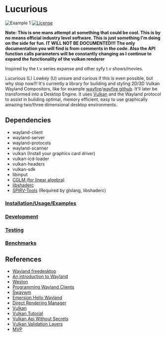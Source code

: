 # Lucurious
![Example 1](https://66.media.tumblr.com/76896cad1a8b07abc2ddd331dcc7403b/tumblr_oun56jf9mK1u2y46bo4_1280.jpg)
[![License](https://img.shields.io/badge/license-MIT-brightgreen.svg)](#license)

**Note: This is one mans attempt at something that could be cool. This is by no means official industry level software. This is just something I'm doing on the side for fun. IT WILL NOT BE DOCUMENTED!!! The only documentation you will find is from comments in the code. Also the API function calls parameters will be constantly changing as I continue to expand the functionality of the vulkan renderer**

Inspired by the t.v series expanse and other syfy t.v shows/movies.

Lucurious (L) Lowkey (U) unsure and curious if this is even possible, but why stop now!!! It\'s currently a library for building and styling 2D/3D Vulkan Wayland Compositors, like for example [wayfire](https://wayfire.org/)/[wayfire github](https://github.com/WayfireWM/wayfire). It'll later be transformed into a Desktop Engine. It uses [Vulkan](https://www.khronos.org/vulkan/) and the Wayland protocol to assist in building optimal, memory efficient, easy to use graphically amazing two/three dimensional desktop environments.

## Dependencies
* wayland-client
* wayland-server
* wayland-protocols
* wayland-scanner
* vulkan (Install your graphics card driver)
* vulkan-icd-loader
* vulkan-headers
* vulkan-sdk
* libinput
* [CGLM (for linear algebra)](https://github.com/recp/cglm)
* [libshaderc](https://github.com/google/shaderc)
* [SPIRV-Tools](https://github.com/KhronosGroup/SPIRV-Tools) (Required by glslang, libshaderc)

### [Installation/Usage/Examples](https://github.com/EasyIP2023/lucurious-examples/)
### [Development](https://github.com/EasyIP2023/lucurious/tree/development/src)
### [Testing](https://github.com/EasyIP2023/lucurious/tree/development/tests)
### [Benchmarks](https://github.com/EasyIP2023/lucurious-benchmarks)

## References
* [Wayland freedesktop](https://wayland.freedesktop.org/)
* [An introduction to Wayland](https://drewdevault.com/2017/06/10/Introduction-to-Wayland.html)
* [Weston](https://github.com/wayland-project/weston)
* [Programming Wayland Clients](https://jan.newmarch.name/Wayland/index.html)
* [Swaywm](https://github.com/swaywm)
* [Emersion Hello Wayland](https://github.com/emersion/hello-wayland)
* [Direct Rendering Manager](https://dri.freedesktop.org/wiki/DRM/)
* [Vulkan](https://vulkan.lunarg.com)
* [Vulkan Tutorial](https://vulkan-tutorial.com/)
* [Vulkan Api Without Secrets](https://software.intel.com/en-us/articles/api-without-secrets-introduction-to-vulkan-part-2)
* [Vulkan Validation Layers](https://gpuopen.com/using-the-vulkan-validation-layers/)
* [MVP](https://jsantell.com/model-view-projection)
